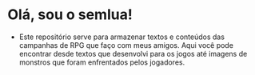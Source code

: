 # Olá, sou o semlua!


- Este repositório serve para armazenar textos e conteúdos das campanhas de RPG que faço com meus amigos. Aqui você pode encontrar desde textos que desenvolvi para os jogos até imagens de monstros que foram enfrentados pelos jogadores.

